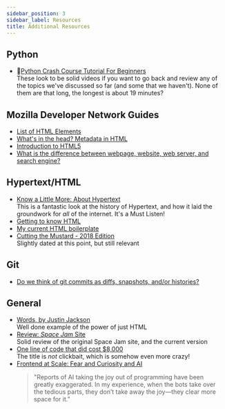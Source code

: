 ```yaml
---
sidebar_position: 3
sidebar_label: Resources
title: Additional Resources
---
```


<!-- markdownlint-disable no-inline-html -->

## Python

- :movie_camera:[Python Crash Course Tutorial For Beginners](https://www.youtube.com/playlist?list=PLSbJ7w914ZvDvwKUlhFIiMVS30xB5Fjwf)
  <br/>These look to be solid videos if you want to go back and review any of the topics we've discussed so far (and some that we haven't).  None of them are that long, the longest is about 19 minutes?

## Mozilla Developer Network Guides

- [List of HTML Elements](https://developer.mozilla.org/en-US/docs/Web/HTML/Element)
- [What's in the head? Metadata in HTML](https://developer.mozilla.org/en-US/docs/Learn/HTML/Introduction_to_HTML/The_head_metadata_in_HTML)
- [Introduction to HTML5](https://developer.mozilla.org/en-US/docs/Web/Guide/HTML/HTML5/Introduction_to_HTML5)
- [What is the difference between webpage, website, web server, and search engine?](https://developer.mozilla.org/en-US/docs/Learn/Common_questions/Pages_sites_servers_and_search_engines)

## Hypertext/HTML

- [Know a Little More: About Hypertext](https://dailytechnewsshow.com/2023/09/14/about-hypertext/)
  <br/>This is a fantastic look at the history of Hypertext, and how it laid the groundwork for _all_ of the internet. It's a Must Listen!
- [Getting to know HTML](https://learn.shayhowe.com/html-css/getting-to-know-html/)
- [My current HTML boilerplate](https://www.matuzo.at/blog/html-boilerplate/)
- [Cutting the Mustard - 2018 Edition](https://fettblog.eu/cutting-the-mustard-2018/)
  <br/>Slightly dated at this point, but still relevant

## Git

- [Do we think of git commits as diffs, snapshots, and/or histories?](https://jvns.ca/blog/2024/01/05/do-we-think-of-git-commits-as-diffs--snapshots--or-histories/)

## General

- [Words, by Justin Jackson](https://justinjackson.ca/words.html)
  <br/>Well done example of the power of just HTML
- [Review: _Space Jam_ Site](https://mxb.dev/blog/space-jam/)
  <br/>Solid review of the original Space Jam site, and the current version
- [One line of code that did cost $8,000](https://pietrasiak.com/one-line-of-code-that-did-cost-dollar8000?utm_source=tldrwebdev)
  <br/>The title is _not_ clickbait, which is somehow even more crazy!
- [Frontend at Scale: Fear and Curiosity and AI](https://frontendatscale.com/issues/46)
  > "Reports of AI taking the joy out of programming have been greatly exaggerated. In my experience, when the bots take over the tedious parts, they don’t take away the joy—they clear more space for it."
